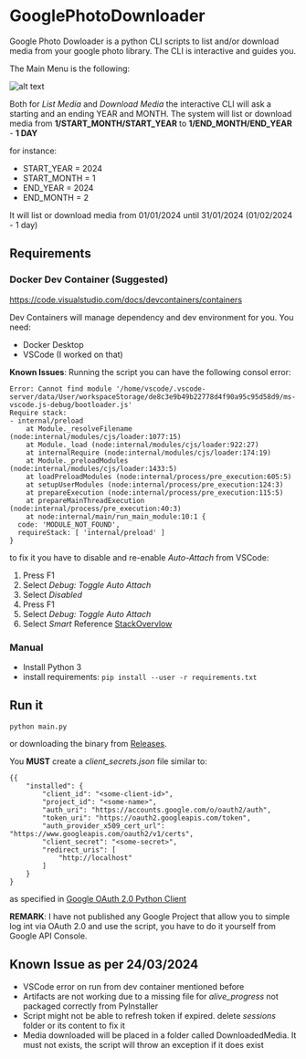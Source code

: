 # GooglePhotoDownloader

Google Photo Dowloader is a python CLI scripts to list and/or download media from your google photo library.
The CLI is interactive and guides you.

The Main Menu is the following:

![alt text](image.png)

Both for *List Media* and *Download Media* the interactive CLI will ask a starting and an ending YEAR and MONTH. The system will list or download media from **1/START_MONTH/START_YEAR** to **1/END_MONTH/END_YEAR** - **1 DAY**

for instance:
- START_YEAR = 2024
- START_MONTH = 1
- END_YEAR = 2024
- END_MONTH = 2

It will list or download media from 01/01/2024 until 31/01/2024 (01/02/2024 - 1 day)

## Requirements
### Docker Dev Container (Suggested)
https://code.visualstudio.com/docs/devcontainers/containers

Dev Containers will manage dependency and dev environment for you. You need:
- Docker Desktop
- VSCode (I worked on that)

**Known Issues**:
Running the script you can have the following consol error: 
```
Error: Cannot find module '/home/vscode/.vscode-server/data/User/workspaceStorage/de8c3e9b49b22778d4f90a95c95d58d9/ms-vscode.js-debug/bootloader.js'
Require stack:
- internal/preload
    at Module._resolveFilename (node:internal/modules/cjs/loader:1077:15)
    at Module._load (node:internal/modules/cjs/loader:922:27)
    at internalRequire (node:internal/modules/cjs/loader:174:19)
    at Module._preloadModules (node:internal/modules/cjs/loader:1433:5)
    at loadPreloadModules (node:internal/process/pre_execution:605:5)
    at setupUserModules (node:internal/process/pre_execution:124:3)
    at prepareExecution (node:internal/process/pre_execution:115:5)
    at prepareMainThreadExecution (node:internal/process/pre_execution:40:3)
    at node:internal/main/run_main_module:10:1 {
  code: 'MODULE_NOT_FOUND',
  requireStack: [ 'internal/preload' ]
}
```
to fix it you have to disable and re-enable *Auto-Attach* from VSCode: 
1. Press F1
2. Select *Debug: Toggle Auto Attach*
3. Select *Disabled*
4. Press F1
5. Select *Debug: Toggle Auto Attach*
6. Select *Smart*
Reference [StackOvervlow](https://stackoverflow.com/questions/75708866/vscode-dev-container-fails-to-load-ms-vscode-js-debug-extension-correctly)

### Manual
- Install Python 3
- install requirements: `pip install --user -r requirements.txt`

## Run it
`python main.py`

or downloading the binary from [Releases](https://github.com/PaoloOranges/GooglePhotoDownloader/releases).

You **MUST** create a *client_secrets.json* file similar to:
```
{{
    "installed": {
        "client_id": "<some-client-id>",
        "project_id": "<some-name>",
        "auth_uri": "https://accounts.google.com/o/oauth2/auth",
        "token_uri": "https://oauth2.googleapis.com/token",
        "auth_provider_x509_cert_url": "https://www.googleapis.com/oauth2/v1/certs",
        "client_secret": "<some-secret>",
        "redirect_uris": [
            "http://localhost"
        ]
    }
}
```
as specified in [Google OAuth 2.0 Python Client](https://github.com/googleapis/google-api-python-client/blob/main/docs/oauth.md)

**REMARK**: I have not published any Google Project that allow you to simple log int via OAuth 2.0 and use the script, you have to do it yourself from Google API Console. 

## Known Issue as per 24/03/2024

- VSCode error on run from dev container mentioned before
- Artifacts are not working due to a missing file for *alive_progress* not packaged correctly from PyInstaller 
- Script might not be able to refresh token if expired. delete *sessions* folder or its content to fix it
- Media downloaded will be placed in a folder called DownloadedMedia. It must not exists, the script will throw an exception if it does exist